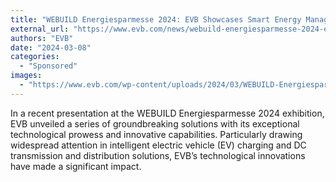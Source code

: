 ```yaml
---
title: "WEBUILD Energiesparmesse 2024: EVB Showcases Smart Energy Management Solutions"
external_url: "https://www.evb.com/news/webuild-energiesparmesse-2024-evb-showcases-smart-energy-management-solutions/"
authors: "EVB"
date: "2024-03-08"
categories:
  - "Sponsored"
images:
  - "https://www.evb.com/wp-content/uploads/2024/03/WEBUILD-Energiesparmesse-2024-1-1.png"
---
```


In a recent presentation at the WEBUILD Energiesparmesse 2024 exhibition, EVB unveiled a series of groundbreaking solutions with its exceptional technological prowess and innovative capabilities. Particularly drawing widespread attention in intelligent electric vehicle (EV) charging and DC transmission and distribution solutions, EVB’s technological innovations have made a significant impact.